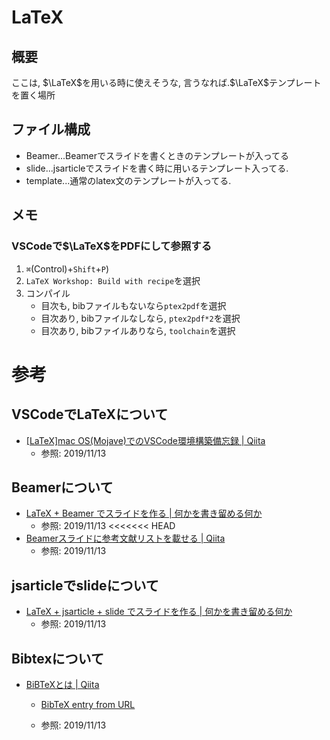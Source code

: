 # LaTeX
## 概要
ここは, $\LaTeX$を用いる時に使えそうな, 言うなれば.$\LaTeX$テンプレートを置く場所

## ファイル構成
- Beamer...Beamerでスライドを書くときのテンプレートが入ってる
- slide...jsarticleでスライドを書く時に用いるテンプレート入ってる.
- template...通常のlatex文のテンプレートが入ってる.

## メモ
### VSCodeで$\LaTeX$をPDFにして参照する
1. `⌘`(Control)+`Shift`+`P`)
2. `LaTeX Workshop: Build with recipe`を選択
3. コンパイル
   - 目次も, bibファイルもないなら`ptex2pdf`を選択
   - 目次あり, bibファイルなしなら, `ptex2pdf*2`を選択
   - 目次あり, bibファイルありなら, `toolchain`を選択

# 参考
## VSCodeでLaTeXについて
- [[LaTeX]mac OS(Mojave)でのVSCode環境構築備忘録 | Qiita](https://qiita.com/uoyuki/items/c172235a0caf2f637ea4)
  - 参照: 2019/11/13

## Beamerについて
- [LaTeX + Beamer でスライドを作る | 何かを書き留める何か](https://xaro.hatenablog.jp/entry/2013/09/18/020615)
  - 参照: 2019/11/13
<<<<<<< HEAD
- [Beamerスライドに参考文献リストを載せる | Qiita](https://qiita.com/birdwatcher/items/0dd3fe2e8ff5685cc3f7)
  - 参照: 2019/11/13

## jsarticleでslideについて
- [LaTeX + jsarticle + slide でスライドを作る | 何かを書き留める何か](https://xaro.hatenablog.jp/entry/2013/09/26/004920)
  - 参照: 2019/11/13
  
## Bibtexについて
- [BiBTeXとは | Qiita](https://qiita.com/SUZUKI_Masaya/items/14f9727845e020f8e7e9)
  - [BibTeX entry from URL](https://chrome.google.com/webstore/detail/bibtex-entry-from-url/mgpmgkhhbjgkpnanlmlhibjfgpdpgjec)

  - 参照: 2019/11/13